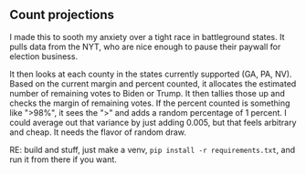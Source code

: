 ## Count projections ##
I made this to sooth my anxiety over a tight race in battleground states.
It pulls data from the NYT, who are nice enough to pause their paywall for
election business.

It then looks at each county in the states currently supported (GA, PA, NV).
Based on the current margin and percent counted, it allocates the estimated
number of remaining votes to Biden or Trump. It then tallies those up and
checks the margin of remaining votes. If the percent counted is something 
like ">98%", it sees the ">" and adds a random percentage of 1 percent. I
could average out that variance by just adding 0.005, but that feels 
arbitrary and cheap. It needs the flavor of random draw.

RE: build and stuff, just make a venv, `pip install -r requirements.txt`,
and run it from there if you want.